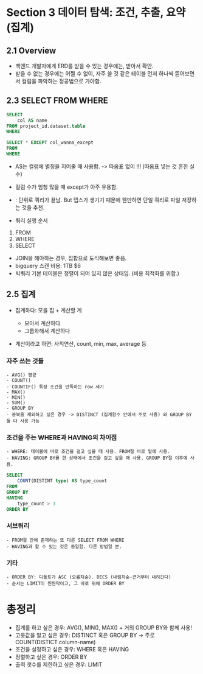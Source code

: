 # Section 3 데이터 탐색: 조건, 추출, 요약(집계)

## 2.1 Overview
- 백엔드 개발자에게 ERD를 받을 수 있는 경우에는, 받아서 확안.
- 받을 수 없는 경우에는 어쩔 수 없이, 자주 쓸 것 같은 테이블 먼저 하나씩 뜯어보면서 컬럼을 파악하는 정공법으로 가야함.

## 2.3 SELECT FROM WHERE

```sql
SELECT 
    col AS name
FROM project_id.dataset.table
WHERE
```

```sql
SELECT * EXCEPT col_wanna_except
FROM
WHERE
```

* AS는 컬럼에 별칭을 지어줄 때 사용함. -> 따옴표 없이 !!! (따옴표 넣는 것 흔한 실수)
* 컬럼 수가 엄청 많을 때 except가 아주 유용함.
* : 단위로 쿼리가 끝남. But 뎁스가 생기기 때문에 웬만하면 단일 쿼리로 파일 저장하는 것을 추천. 

* 쿼리 실행 순서
1. FROM
2. WHERE
3. SELECT

* JOIN을 해야하는 경우, 집합으로 도식해보면 좋음.
* bigquery 스캔 비용: 1TB $6
* 빅쿼리 기본 테이블은 정렬이 되어 있지 않은 상태임. (비용 최적화를 위함.)

## 2.5 집계

- 집계하다: 모을 집 + 계산할 계
    - 모아서 계산하다
    - 그룹화해서 계산하다

- 계산이라고 하면: 사칙연산, count, min, max, average 등

 ### 자주 쓰는 것들
    - AVG() 평균
    - COUNT()
    - COUNTIF() 특정 조건을 만족하는 row 세기
    - MAX()
    - MIN()
    - SUM()
    - GROUP BY
    - 중복을 제외하고 싶은 경우 -> DISTINCT (집계함수 안에서 주로 사용) 와 GROUP BY 둘 다 사용 가능

###  조건을 주는 WHERE과 HAVING의 차이점
    - WHERE: 테이블에 바로 조건을 걸고 싶을 때 사용. FROM절 바로 밑에 사용.
    - HAVING: GROUP BY를 한 상태에서 조건을 걸고 싶을 때 사용. GROUP BY절 이후에 사용.

```sql
SELECT
    COUNT(DISTINT type) AS type_count
FROM 
GROUP BY
HAVING
    type_count > 3
ORDER BY
```
### 서브쿼리
    - FROM절 안에 존재하는 또 다른 SELECT FROM WHERE
    - HAVING과 할 수 있는 것은 동일함. 다른 방법일 뿐.

### 기타
    - ORDER BY: 디폴트가 ASC (오름차순). DECS (내림차순-큰거부터 내려간다)
    - 순서는 LIMIT이 찐찐막이고, 그 바로 위에 ORDER BY

# 총정리
- 집계를 하고 싶은 경우: AVG(), MIN(), MAX() + 거의 GROUP BY와 함께 사용!
- 고윳값을 알고 싶은 경우: DISTINCT 혹은 GROUP BY -> 주로 COUNT(DISTICT column-name)
- 조건을 설정하고 싶은 경우: WHERE 혹은 HAVING
- 정렬하고 싶은 경우: ORDER BY
- 출력 갯수를 제한하고 싶은 경우: LIMIT
